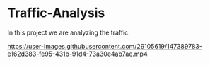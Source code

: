# Traffic-Analysis
In this project we are analyzing the traffic.


https://user-images.githubusercontent.com/29105619/147389783-e162d383-fe95-431b-91d4-73a30e4ab7ae.mp4

